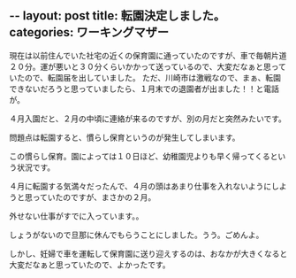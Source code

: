 --
layout: post
title: 転園決定しました。
categories: ワーキングマザー
--

現在は以前住んでいた社宅の近くの保育園に通っていたのですが、車で毎朝片道２０分。運が悪いと３０分くらいかかって送っているので、大変だなぁと思っていたので、転園届を出していました。
ただ、川崎市は激戦なので、まぁ、転園できないだろうと思っていましたら、１月末での退園者が出ました！！と電話が。

４月入園だと、２月の中頃に連絡が来るのですが、別の月だと突然みたいです。

問題点は転園すると、慣らし保育というのが発生してしまいます。

この慣らし保育。園によっては１０日ほど、幼稚園児よりも早く帰ってくるという状況です。

４月に転園する気満々だったんで、４月の頭はあまり仕事を入れないようにしようと思っていたのですが、まさかの２月。

外せない仕事がすでに入っています。。

しょうがないので旦那に休んでもらうことにしました。うう。ごめんよ。

しかし、妊婦で車を運転して保育園に送り迎えするのは、おなかが大きくなると大変だなぁと思っていたので、よかったです。

